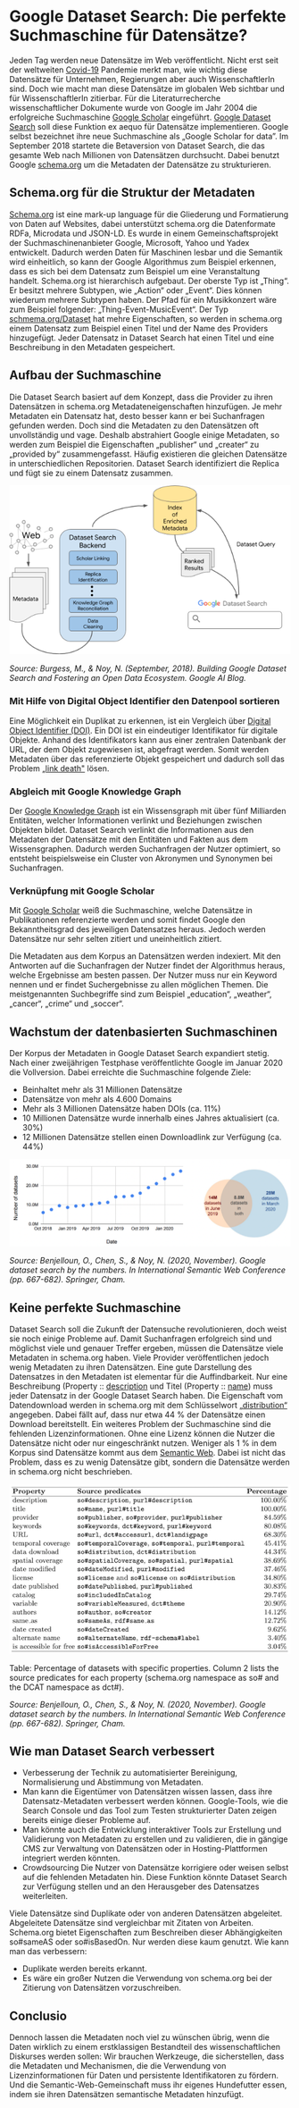 # Google Dataset Search: Die perfekte Suchmaschine für Datensätze?
Jeden Tag werden neue Datensätze im Web veröffentlicht. Nicht erst seit der weltweiten [Covid-19](https://en.wikipedia.org/wiki/COVID-19) Pandemie merkt man, wie wichtig diese Datensätze für Unternehmen, Regierungen aber auch WissenschaftlerIn sind. Doch wie macht man diese Datensätze im globalen Web sichtbar und für WissenschaftlerIn zitierbar. Für die Literaturrecherche wissenschaftlicher Dokumente wurde von Google im Jahr 2004 die erfolgreiche Suchmaschine [Google Scholar](https://scholar.google.com/intl/de/scholar/about.html) eingeführt. [Google Dataset Search](https://datasetsearch.research.google.com/) soll diese Funktion ex aequo für Datensätze implementieren. Google selbst bezeichnet ihre neue Suchmaschine als „Google Scholar for data”. Im September 2018 startete die Betaversion von Dataset Search, die das gesamte Web nach Millionen von Datensätzen durchsucht. Dabei benutzt Google [schema.org](https://schema.org/) um die Metadaten der Datensätze zu strukturieren.

## Schema.org für die Struktur der Metadaten
[Schema.org](https://schema.org/) ist eine mark-up language für die Gliederung und Formatierung von Daten auf Websites, dabei unterstützt schema.org die Datenformate RDFa, Microdata und JSON-LD. Es wurde in einem Gemeinschaftsprojekt der Suchmaschinenanbieter Google, Microsoft, Yahoo und Yadex entwickelt. Dadurch werden Daten für Maschinen lesbar und die Semantik wird einheitlich, so kann der Google Algorithmus zum Beispiel erkennen, dass es sich bei dem Datensatz zum Beispiel um eine Veranstaltung handelt. Schema.org ist hierarchisch aufgebaut. Der oberste Typ ist „Thing“. Er besitzt mehrere Subtypen, wie „Action“ oder „Event“. Dies können wiederum mehrere Subtypen haben. Der Pfad für ein Musikkonzert wäre zum Beispiel folgender: „Thing-Event-MusicEvent“. Der Typ [schmema.org/Dataset](https://schema.org/Dataset) hat mehre Eigenschaften, so werden in schema.org einem Datensatz zum Beispiel einen Titel und der Name des Providers hinzugefügt. Jeder Datensatz in Dataset Search hat einen Titel und eine Beschreibung in den Metadaten gespeichert.

## Aufbau der Suchmaschine

Die Dataset Search basiert auf dem Konzept, dass die Provider zu ihren Datensätzen in schema.org Metadateneigenschaften hinzufügen. Je mehr Metadaten ein Datensatz hat, desto besser kann er bei Suchanfragen gefunden werden. Doch sind die Metadaten zu den Datensätzen oft unvollständig und vage. Deshalb abstrahiert Google einige Metadaten, so werden zum Beispiel die Eigenschaften „publisher“ und „creater“ zu „provided by“ zusammengefasst. Häufig existieren die gleichen Datensätze in unterschiedlichen Repositorien. Dataset Search identifiziert die Replica und fügt sie zu einem Datensatz zusammen. 

<p align = "center"> 
    <img src = image1.png>
</p>

*Source: Burgess, M., & Noy, N. (September, 2018). Building Google Dataset Search and Fostering an Open Data Ecosystem. Google AI Blog.*

### Mit Hilfe von Digital Object Identifier den Datenpool sortieren
Eine Möglichkeit ein Duplikat zu erkennen, ist ein Vergleich über [Digital Object Identifier (DOI)](https://en.wikipedia.org/wiki/Digital_object_identifier). Ein DOI ist ein eindeutiger Identifikator für digitale Objekte. Anhand des Identifikators kann aus einer zentralen Datenbank der URL, der dem Objekt zugewiesen ist, abgefragt werden. Somit werden Metadaten über das referenzierte Objekt gespeichert und dadurch soll das Problem [„link death"](https://en.wikipedia.org/wiki/Link_rot) lösen. 

### Abgleich mit Google Knowledge Graph 
Der [Google Knowledge Graph](https://blog.google/products/search/introducing-knowledge-graph-things-not/) ist ein Wissensgraph mit über fünf Milliarden Entitäten, welcher Informationen verlinkt und Beziehungen zwischen Objekten bildet. Dataset Search verlinkt die Informationen aus den Metadaten der Datensätze mit den Entitäten und Fakten aus dem Wissensgraphen. Dadurch werden Suchanfragen der Nutzer optimiert, so entsteht beispielsweise ein Cluster von Akronymen und Synonymen bei Suchanfragen.

### Verknüpfung mit Google Scholar
Mit [Google Scholar](https://en.wikipedia.org/wiki/Google_Scholar) weiß die Suchmaschine, welche Datensätze in Publikationen referenzierte werden und somit findet Google den Bekanntheitsgrad des jeweiligen Datensatzes heraus. Jedoch werden Datensätze nur sehr selten zitiert und uneinheitlich zitiert. 


Die Metadaten aus dem Korpus an Datensätzen werden indexiert. Mit den Antworten auf die Suchanfragen der Nutzer findet der Algorithmus heraus, welche Ergebnisse am besten passen. Der Nutzer muss nur ein Keyword nennen und er findet Suchergebnisse zu allen möglichen Themen. Die meistgenannten Suchbegriffe sind zum Beispiel „education“, „weather“, „cancer“, „crime“ und „soccer“.

## Wachstum der datenbasierten Suchmaschinen 
Der Korpus der Metadaten in Google Dataset Search expandiert stetig. Nach einer zweijährigen Testphase veröffentlichte Google im Januar 2020 die Vollversion. Dabei erreichte die Suchmaschine folgende Ziele:
+ Beinhaltet mehr als 31 Millionen Datensätze
+ Datensätze von mehr als 4.600 Domains
+ Mehr als 3 Millionen Datensätze haben DOIs (ca. 11%)
+ 10 Millionen Datensätze wurde innerhalb eines Jahres aktualisiert (ca. 30%)
+ 12 Millionen Datensätze stellen einen Downloadlink zur Verfügung (ca. 44%)

<p align = "center"> 
    <img src = image2.png>
</p>

*Source: Benjelloun, O., Chen, S., & Noy, N. (2020, November). Google dataset search by the numbers. In International Semantic Web Conference (pp. 667-682). Springer, Cham.*

## Keine perfekte Suchmaschine
Dataset Search soll die Zukunft der Datensuche revolutionieren, doch weist sie noch einige Probleme auf. Damit Suchanfragen erfolgreich sind und möglichst viele und genauer Treffer ergeben, müssen die Datensätze viele Metadaten in schema.org haben. Viele Provider veröffentlichen jedoch wenig Metadaten zu ihren Datensätzen. Eine gute Darstellung des Datensatzes in den Metadaten ist elementar für die Auffindbarkeit. Nur eine Beschreibung (Property :: [description](https://schema.org/description) und Titel (Property :: [name](https://schema.org/name)) muss jeder Datensatz in der Google Dataset Search haben. Die Eigenschaft vom Datendownload werden in schema.org mit dem Schlüsselwort [„distribution“](https://schema.org/distribution) angegeben. Dabei fällt auf, dass nur etwa 44 % der Datensätze einen Download bereitstellt. Ein weiteres Problem der Suchmaschine sind die fehlenden Lizenzinformationen. Ohne eine Lizenz können die Nutzer die Datensätze nicht oder nur eingeschränkt nutzen. Weniger als 1 % in dem Korpus sind Datensätze kommt aus dem [Semantic Web](https://en.wikipedia.org/wiki/Semantic_Web). Dabei ist nicht das Problem, dass es zu wenig Datensätze gibt, sondern die Datensätze werden in schema.org nicht beschrieben.

<p align = "center"> 
    <img src = image3.png>
</p>
Table: Percentage of datasets with specific properties. Column 2 lists the source predicates for each property (schema.org namespace as so# and the DCAT namespace as dct#).


*Source: Benjelloun, O., Chen, S., & Noy, N. (2020, November). Google dataset search by the numbers. In International Semantic Web Conference (pp. 667-682). Springer, Cham.*


## Wie man Dataset Search verbessert
-	Verbesserung der Technik zu automatisierter Bereinigung, Normalisierung und Abstimmung von Metadaten.
-	Man kann die Eigentümer von Datensätzen wissen lassen, dass ihre Datensatz-Metadaten verbessert werden können. Google-Tools, wie die Search Console und das Tool  zum Testen strukturierter Daten zeigen bereits einige dieser Probleme auf.
-	Man könnte auch die Entwicklung interaktiver Tools zur Erstellung und Validierung von Metadaten zu erstellen und zu validieren, die in gängige CMS zur Verwaltung von Datensätzen oder in Hosting-Plattformen integriert werden könnten.
-	Crowdsourcing Die Nutzer von Datensätze korrigiere oder weisen selbst auf die fehlenden Metadaten hin. Diese Funktion könnte Dataset Search zur Verfügung stellen und an den Herausgeber des Datensatzes weiterleiten.

Viele Datensätze sind Duplikate oder von anderen Datensätzen abgeleitet. Abgeleitete Datensätze sind vergleichbar mit Zitaten von Arbeiten. Schema.org bietet Eigenschaften zum Beschreiben dieser Abhängigkeiten so#sameAS oder so#isBasedOn. Nur werden diese kaum genutzt. Wie kann man das verbessern: 

-	Duplikate werden bereits erkannt.
-	Es wäre ein großer Nutzen die Verwendung von schema.org bei der Zitierung von Datensätzen vorzuschreiben.

## Conclusio
Dennoch lassen die Metadaten noch viel zu wünschen übrig, wenn die Daten wirklich zu einem erstklassigen Bestandteil des wissenschaftlichen Diskurses werden sollen: Wir brauchen Werkzeuge, die sicherstellen, dass die Metadaten und Mechanismen, die die Verwendung von Lizenzinformationen für Daten und persistente Identifikatoren zu fördern. Und die Semantic-Web-Gemeinschaft muss ihr eigenes Hundefutter essen, indem sie ihren Datensätzen semantische Metadaten hinzufügt.


